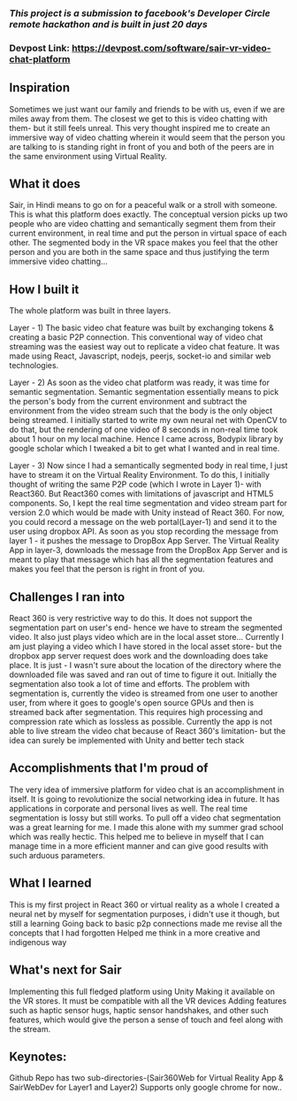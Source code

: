 ### _This project is a submission to facebook's Developer Circle remote hackathon and is built in just 20 days_

### Devpost Link: https://devpost.com/software/sair-vr-video-chat-platform

## Inspiration

Sometimes we just want our family and friends to be with us, even if we are miles away from them. The closest we get to this is video chatting with them- but it still feels unreal. This very thought inspired me to create an immersive way of video chatting wherein it would seem that the person you are talking to is standing right in front of you and both of the peers are in the same environment using Virtual Reality.

## What it does

Sair, in Hindi means to go on for a peaceful walk or a stroll with someone. This is what this platform does exactly. The conceptual version picks up two people who are video chatting and semantically segment them from their current environment, in real time and put the person in virtual space of each other. The segmented body in the VR space makes you feel that the other person and you are both in the same space and thus justifying the term immersive video chatting...

## How I built it

The whole platform was built in three layers.

Layer - 1) The basic video chat feature was built by exchanging tokens & creating a basic P2P connection. This conventional way of video chat streaming was the easiest way out to replicate a video chat feature. It was made using React, Javascript, nodejs, peerjs, socket-io and similar web technologies.

Layer - 2) As soon as the video chat platform was ready, it was time for semantic segmentation. Semantic segmentation essentially means to pick the person's body from the current environment and subtract the environment from the video stream such that the body is the only object being streamed. I initially started to write my own neural net with OpenCV to do that, but the rendering of one video of 8 seconds in non-real time took about 1 hour on my local machine. Hence I came across, Bodypix library by google scholar which I tweaked a bit to get what I wanted and in real time.

Layer - 3) Now since I had a semantically segmented body in real time, I just have to stream it on the Virtual Reality Environment. To do this, I initially thought of writing the same P2P code (which I wrote in Layer 1)- with React360. But React360 comes with limitations of javascript and HTML5 components. So, I kept the real time segmentation and video stream part for version 2.0 which would be made with Unity instead of React 360. For now, you could record a message on the web portal(Layer-1) and send it to the user using dropbox API. As soon as you stop recording the message from layer 1 - it pushes the message to DropBox App Server. The Virtual Reality App in layer-3, downloads the message from the DropBox App Server and is meant to play that message which has all the segmentation features and makes you feel that the person is right in front of you.

## Challenges I ran into

React 360 is very restrictive way to do this. It does not support the segmentation part on user's end- hence we have to stream the segmented video. It also just plays video which are in the local asset store...
Currently I am just playing a video which I have stored in the local asset store- but the dropbox app server request does work and the downloading does take place. It is just - I wasn't sure about the location of the directory where the downloaded file was saved and ran out of time to figure it out.
Initially the segmentation also took a lot of time and efforts. The problem with segmentation is, currently the video is streamed from one user to another user, from where it goes to google's open source GPUs and then is streamed back after segmentation. This requires high processing and compression rate which as lossless as possible.
Currently the app is not able to live stream the video chat because of React 360's limitation- but the idea can surely be implemented with Unity and better tech stack

## Accomplishments that I'm proud of

The very idea of immersive platform for video chat is an accomplishment in itself. It is going to revolutionize the social networking idea in future. It has applications in corporate and personal lives as well.
The real time segmentation is lossy but still works. To pull off a video chat segmentation was a great learning for me.
I made this alone with my summer grad school which was really hectic. This helped me to believe in myself that I can manage time in a more efficient manner and can give good results with such arduous parameters.

## What I learned

This is my first project in React 360 or virtual reality as a whole
I created a neural net by myself for segmentation purposes, i didn't use it though, but still a learning
Going back to basic p2p connections made me revise all the concepts that I had forgotten
Helped me think in a more creative and indigenous way

## What's next for Sair

Implementing this full fledged platform using Unity
Making it available on the VR stores. It must be compatible with all the VR devices
Adding features such as haptic sensor hugs, haptic sensor handshakes, and other such features, which would give the person a sense of touch and feel along with the stream.

## Keynotes:

Github Repo has two sub-directories-(Sair360Web for Virtual Reality App & SairWebDev for Layer1 and Layer2)
Supports only google chrome for now..
